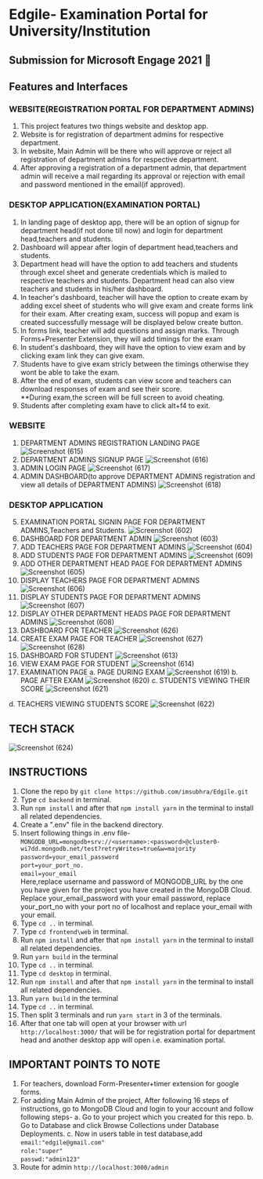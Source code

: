 # Edgile- Examination Portal for University/Institution
## Submission for Microsoft Engage 2021 🌟

## Features and Interfaces

### WEBSITE(REGISTRATION PORTAL FOR DEPARTMENT ADMINS)
1. This project features two things website and desktop app.
2. Website is for registration of department admins for respective department.
3. In website, Main Admin will be there who will approve or reject all registration of department admins for respective department.
4. After approving a registration of a department admin, that department admin will receive a mail regarding its approval or rejection with email and password mentioned in the email(if approved). 

### DESKTOP APPLICATION(EXAMINATION PORTAL)

1. In landing page of desktop app, there will be an option of signup for department head(if not done till now) and login for department head,teachers and students.
2. Dashboard will appear after login of department head,teachers and students.
3. Department head will have the option to add teachers and students through excel sheet and generate credentials which is mailed to respective teachers and students. Department head can also view teachers and students in his/her dashboard.
4. In teacher's dashboard, teacher will have the option to create exam by adding excel sheet of students who will give exam and create forms link for their exam. After creating exam, success will popup and exam is created successfully message will be displayed below create button.
5. In forms link, teacher will add questions and assign marks. Through Forms+Presenter Extension, they will add timings for the exam
5. In student's dashboard, they will have the option to view exam and by clicking exam link they can give exam.
6. Students have to give exam stricly between the timings otherwise they wont be able to take the exam.
7. After the end of exam, students can view score and teachers can download responses of exam and see their score.  
**During exam,the screen will be full screen to avoid cheating.
8. Students after completing exam have to click alt+f4 to exit.

### WEBSITE 
 
 1. DEPARTMENT ADMINS REGISTRATION LANDING PAGE
 ![Screenshot (615)](https://user-images.githubusercontent.com/51112668/143490257-9e7abbc4-74b7-4e7e-ba1e-f694d00cc59b.png)
 2. DEPARTMENT ADMINS SIGNUP PAGE
 ![Screenshot (616)](https://user-images.githubusercontent.com/51112668/143490253-9efc1029-ee93-478a-a32c-c5074634edd6.png)
 3. ADMIN LOGIN PAGE
 ![Screenshot (617)](https://user-images.githubusercontent.com/51112668/143490250-2fc665e6-4aea-40b3-8f71-7e0e61762fbb.png)
 4. ADMIN DASHBOARD(to approve DEPARTMENT ADMINS registration and view all details of DEPARTMENT ADMINS)
 ![Screenshot (618)](https://user-images.githubusercontent.com/51112668/143490241-6406bbac-4422-4040-850d-3c1e3f631485.png)

### DESKTOP APPLICATION 

 5. EXAMINATION PORTAL SIGNIN PAGE FOR DEPARTMENT ADMINS,Teachers and Students.
 ![Screenshot (602)](https://user-images.githubusercontent.com/51112668/143488042-554fbd2c-f28a-4c97-b4f9-0aad571b6edd.png)
 6. DASHBOARD FOR DEPARTMENT ADMIN
 ![Screenshot (603)](https://user-images.githubusercontent.com/51112668/143488704-b31fc9be-590e-4c3a-b9bf-21e84acd2b48.png)
 7. ADD TEACHERS PAGE FOR DEPARTMENT ADMINS
 ![Screenshot (604)](https://user-images.githubusercontent.com/51112668/143488700-8454e0dc-e82b-40f9-865f-08b30d99419f.png)
 8. ADD STUDENTS PAGE FOR DEPARTMENT ADMINS
 ![Screenshot (609)](https://user-images.githubusercontent.com/51112668/143489126-5a9b09ae-0396-4266-8197-c03982ad7c99.png)
 9. ADD OTHER DEPARTMENT HEAD PAGE FOR DEPARTMENT ADMINS
![Screenshot (605)](https://user-images.githubusercontent.com/51112668/143488694-3f2a3146-2ced-48be-bbe2-fd9846cd3c51.png)
 10. DISPLAY TEACHERS PAGE FOR DEPARTMENT ADMINS
 ![Screenshot (606)](https://user-images.githubusercontent.com/51112668/143488687-a2685307-73fa-40d7-976e-bd44b7ee35b6.png)
 11. DISPLAY STUDENTS PAGE FOR DEPARTMENT ADMINS
  ![Screenshot (607)](https://user-images.githubusercontent.com/51112668/143488683-c19508e6-11d9-4362-9411-0bef5a47773e.png)
 12. DISPLAY OTHER DEPARTMENT HEADS PAGE FOR DEPARTMENT ADMINS
 ![Screenshot (608)](https://user-images.githubusercontent.com/51112668/143488678-70ad57f0-ef44-429e-a0c4-2750af9fee26.png)
 11. DASHBOARD FOR TEACHER
 ![Screenshot (626)](https://user-images.githubusercontent.com/51112668/143769128-777c0465-5ec6-45fb-b6e9-33e64186cd24.png)
 12. CREATE EXAM PAGE FOR TEACHER
 ![Screenshot (627)](https://user-images.githubusercontent.com/51112668/143769119-16714d4f-6c08-4e32-b8dd-2daa00f93728.png)
 ![Screenshot (628)](https://user-images.githubusercontent.com/51112668/143769135-e29ac4dd-ff53-47e7-b0ec-24f930f93a18.png)
 13. DASHBOARD FOR STUDENT
 ![Screenshot (613)](https://user-images.githubusercontent.com/51112668/143489942-0d7b15e4-2efc-429f-8f79-9d97036e6033.png)
 14. VIEW EXAM PAGE FOR STUDENT
 ![Screenshot (614)](https://user-images.githubusercontent.com/51112668/143489893-adc4f494-a6e5-444f-a1d5-c4b9b6c5e3b3.png)
 15. EXAMINATION PAGE
  a. PAGE DURING EXAM
  ![Screenshot (619)](https://user-images.githubusercontent.com/51112668/143673904-ca14adbb-541d-49f6-a987-981144916e2a.png)
  b. PAGE AFTER EXAM
  ![Screenshot (620)](https://user-images.githubusercontent.com/51112668/143673907-b02673f9-324e-43c7-9736-75c16f7d9fe5.png)
  c. STUDENTS VIEWING THEIR SCORE
  ![Screenshot (621)](https://user-images.githubusercontent.com/51112668/143673914-08adebdf-dd64-4d3f-832a-645f1d440588.png)

  d. TEACHERS VIEWING STUDENTS SCORE
  ![Screenshot (622)](https://user-images.githubusercontent.com/51112668/143673912-0f0173c2-5e32-4294-936e-0421d37ffd17.png)


## TECH STACK

![Screenshot (624)](https://user-images.githubusercontent.com/51112668/143719204-27679aad-8f9f-400b-8226-19c1a825a8af.png)

## INSTRUCTIONS
  1. Clone the repo by `git clone https://github.com/imsubhra/Edgile.git`
  2. Type `cd backend` in terminal.
  3. Run `npm install` and after that `npm install yarn` in the terminal to install all related dependencies.
  4. Create a ".env" file in the backend directory.
  5. Insert following things in .env file-
  `MONGODB_URL=mongodb+srv://<username>:<password>@cluster0-wi7dd.mongodb.net/test?retryWrites=true&w=majority`<br/>
  `password=your_email_password`<br/>
  `port=your_port_no.`<br/>
  `email=your_email`<br/>
  Here,replace username and password of MONGODB_URL by the one you have given for the project you have created in the MongoDB Cloud.
  Replace your_email_password with your email password, replace your_port_no with your port no of localhost and replace your_email with your email.
  6. Type `cd ..` in terminal.
  7. Type `cd frontend\web` in terminal.
  8. Run `npm install` and after that `npm install yarn` in the terminal to install all related dependencies.
  9. Run `yarn build` in the terminal
  10. Type `cd ..` in terminal.
  11. Type `cd desktop` in terminal.
  12. Run `npm install` and after that `npm install yarn` in the terminal to install all related dependencies.
  13. Run `yarn build` in the terminal
  14. Type `cd ..` in terminal.
  15. Then split 3 terminals and run `yarn start` in 3 of the terminals.
  16. After that one tab will open at your browser with url `http://localhost:3000/` that will be for registration portal for  department head and another desktop app will open i.e. examination portal. 
  
## IMPORTANT POINTS TO NOTE
1. For teachers, download Form-Presenter+timer extension for google forms.
2. For adding Main Admin of the project,
After following 16 steps of instructions, go to MongoDB Cloud and login to your account and follow following steps-
 a. Go to your project which you created for this repo.
 b. Go to Database and click Browse Collections under Database Deployments.
 c. Now in users table in test database,add
`email:"edgile@gmail.com"`<br/>
`role:"super"`<br/>
`passwd:"admin123"`<br/>     
3. Route for admin `http://localhost:3000/admin`
